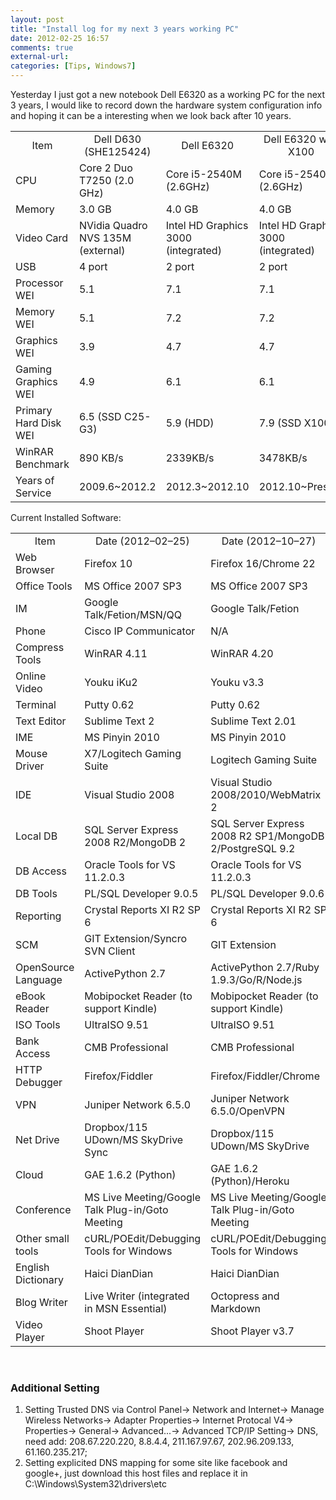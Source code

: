 ```yaml
---
layout: post
title: "Install log for my next 3 years working PC"
date: 2012-02-25 16:57
comments: true
external-url:
categories: [Tips, Windows7]
---
```

Yesterday I just got a new notebook Dell E6320 as a working PC for the next 3 years, I would like to record down the hardware system configuration info and hoping it can be a interesting when we look back after 10 years.

<!--more-->

<table>
<tbody>
<tr>
<td align="center">Item</td>
<td align="center">Dell D630 (SHE125424)</td>
<td align="center">Dell E6320</td>
<td align="center">Dell E6320 with X100</td>
</tr>
<tr>
<td>CPU</td>
<td>Core 2 Duo T7250 (2.0 GHz)</td>
<td>Core i5-2540M (2.6GHz)</td>
<td>Core i5-2540M (2.6GHz)</td>
</tr>
<tr>
<td>Memory</td>
<td>3.0 GB</td>
<td>4.0 GB</td>
<td>4.0 GB</td>
</tr>
<tr>
<td>Video Card</td>
<td>NVidia Quadro NVS 135M (external)</td>
<td>Intel HD Graphics 3000 (integrated)</td>
<td>Intel HD Graphics 3000 (integrated)</td>
</tr>
<tr>
<td>USB</td>
<td>4 port</td>
<td>2 port</td>
<td>2 port</td>
</tr>
<tr>
<td>Processor WEI</td>
<td>5.1</td>
<td>7.1</td>
<td>7.1</td>
</tr>
<tr>
<td>Memory WEI</td>
<td>5.1</td>
<td>7.2</td>
<td>7.2</td>
</tr>
<tr>
<td>Graphics WEI</td>
<td>3.9</td>
<td>4.7</td>
<td>4.7</td>
</tr>
<tr>
<td>Gaming Graphics WEI</td>
<td>4.9</td>
<td>6.1</td>
<td>6.1</td>
</tr>
<tr>
<td>Primary Hard Disk WEI</td>
<td>6.5 (SSD C25-G3)</td>
<td>5.9 (HDD)</td>
<td>7.9 (SSD X100)</td>
</tr>
<tr>
<td>WinRAR Benchmark</td>
<td>890 KB/s</td>
<td>2339KB/s</td>
<td>3478KB/s</td>
</tr>
<tr>
<td>Years of Service</td>
<td>2009.6~2012.2</td>
<td>2012.3~2012.10</td>
<td>2012.10~Present</td>
</tr>
</tbody>
</table>

Current Installed Software:
<table>
<tbody>
<tr>
<td align="center">Item</td>
<td align="center">Date (2012&ndash;02&ndash;25)</td>
<td align="center">Date (2012&ndash;10&ndash;27)</td>
</tr>
<tr>
<td>Web Browser</td>
<td>Firefox 10</td>
<td>Firefox 16/Chrome 22</td>
</tr>
<tr>
<td>Office Tools</td>
<td>MS Office 2007 SP3</td>
<td>MS Office 2007 SP3</td>
</tr>
<tr>
<td>IM</td>
<td>Google Talk/Fetion/MSN/QQ</td>
<td>Google Talk/Fetion</td>
</tr>
<tr>
<td>Phone</td>
<td>Cisco IP Communicator</td>
<td>N/A</td>
</tr>
<tr>
<td>Compress Tools</td>
<td>WinRAR 4.11</td>
<td>WinRAR 4.20</td>
</tr>
<tr>
<td>Online Video</td>
<td>Youku iKu2</td>
<td>Youku v3.3</td>
</tr>
<tr>
<td>Terminal</td>
<td>Putty 0.62</td>
<td>Putty 0.62</td>
</tr>
<tr>
<td>Text Editor</td>
<td>Sublime Text 2</td>
<td>Sublime Text 2.01</td>
</tr>
<tr>
<td>IME</td>
<td>MS Pinyin 2010</td>
<td>MS Pinyin 2010</td>
</tr>
<tr>
<td>Mouse Driver</td>
<td>X7/Logitech Gaming Suite</td>
<td>Logitech Gaming Suite</td>
</tr>
<tr>
<td>IDE</td>
<td>Visual Studio 2008</td>
<td>Visual Studio 2008/2010/WebMatrix 2</td>
</tr>
<tr>
<td>Local DB</td>
<td>SQL Server Express 2008 R2/MongoDB 2</td>
<td>SQL Server Express 2008 R2 SP1/MongoDB 2/PostgreSQL 9.2</td>
</tr>
<tr>
<td>DB Access</td>
<td>Oracle Tools for VS 11.2.0.3</td>
<td>Oracle Tools for VS 11.2.0.3</td>
</tr>
<tr>
<td>DB Tools</td>
<td>PL/SQL Developer 9.0.5</td>
<td>PL/SQL Developer 9.0.6</td>
</tr>
<tr>
<td>Reporting</td>
<td>Crystal Reports XI R2 SP 6</td>
<td>Crystal Reports XI R2 SP 6</td>
</tr>
<tr>
<td>SCM</td>
<td>GIT Extension/Syncro SVN Client</td>
<td>GIT Extension</td>
</tr>
<tr>
<td>OpenSource Language</td>
<td>ActivePython 2.7</td>
<td>ActivePython 2.7/Ruby 1.9.3/Go/R/Node.js</td>
</tr>
<tr>
<td>eBook Reader</td>
<td>Mobipocket Reader (to support Kindle)</td>
<td>Mobipocket Reader (to support Kindle)</td>
</tr>
<tr>
<td>ISO Tools</td>
<td>UltraISO 9.51</td>
<td>UltraISO 9.51</td>
</tr>
<tr>
<td>Bank Access</td>
<td>CMB Professional</td>
<td>CMB Professional</td>
</tr>
<tr>
<td>HTTP Debugger</td>
<td>Firefox/Fiddler</td>
<td>Firefox/Fiddler/Chrome</td>
</tr>
<tr>
<td>VPN</td>
<td>Juniper Network 6.5.0</td>
<td>Juniper Network 6.5.0/OpenVPN</td>
</tr>
<tr>
<td>Net Drive</td>
<td>Dropbox/115 UDown/MS SkyDrive Sync</td>
<td>Dropbox/115 UDown/MS SkyDrive</td>
</tr>
<tr>
<td>Cloud</td>
<td>GAE 1.6.2 (Python)</td>
<td>GAE 1.6.2 (Python)/Heroku</td>
</tr>
<tr>
<td>Conference</td>
<td>MS Live Meeting/Google Talk Plug-in/Goto Meeting</td>
<td>MS Live Meeting/Google Talk Plug-in/Goto Meeting</td>
</tr>
<tr>
<td>Other small tools</td>
<td>cURL/POEdit/Debugging Tools for Windows</td>
<td>cURL/POEdit/Debugging Tools for Windows</td>
</tr>
<tr>
<td>English Dictionary</td>
<td>Haici DianDian</td>
<td>Haici DianDian</td>
</tr>
<tr>
<td>Blog Writer</td>
<td>Live Writer (integrated in MSN Essential)</td>
<td>Octopress and Markdown</td>
</tr>
<tr>
<td>Video Player</td>
<td>Shoot Player</td>
<td>Shoot Player v3.7</td>
</tr>
</tbody>
</table>
<br/>

### Additional Setting

1.  Setting Trusted DNS via Control Panel-&gt; Network and Internet-&gt; Manage Wireless Networks-&gt; Adapter Properties-&gt; Internet Protocal V4-&gt; Properties-&gt; General-&gt; Advanced...-&gt; Advanced TCP/IP Setting-&gt; DNS, need add: 208.67.220.220, 8.8.4.4, 211.167.97.67, 202.96.209.133, 61.160.235.217;
2.  Setting explicited DNS mapping for some site like facebook and google+, just download this host files and replace it in C:\Windows\System32\drivers\etc